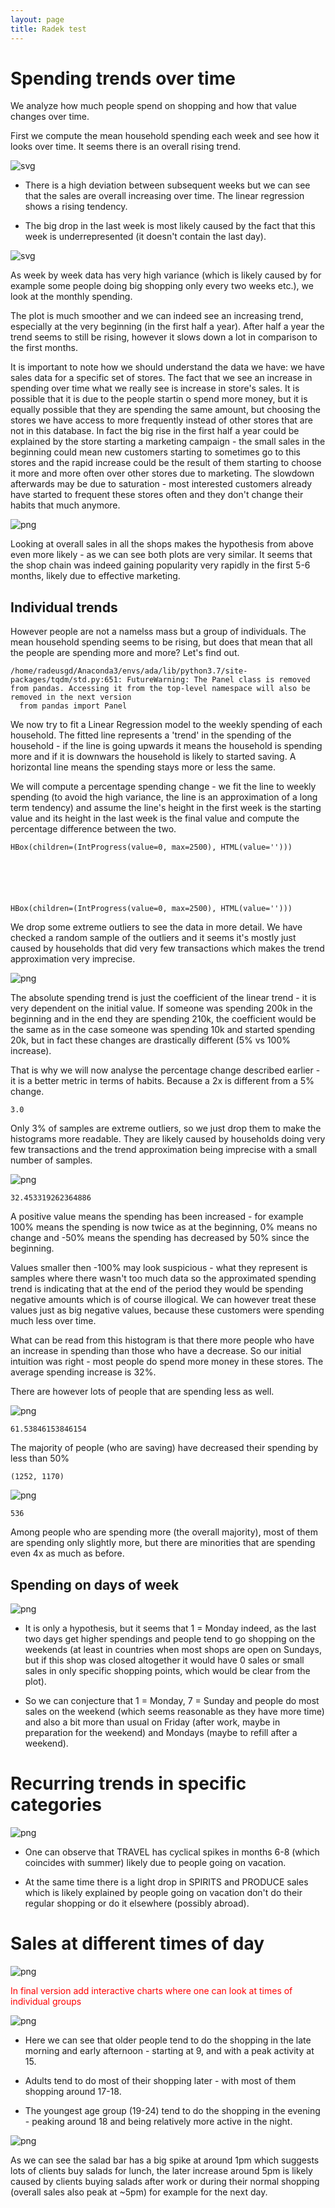```yaml
---
layout: page
title: Radek test
---
```


# Spending trends over time

We analyze how much people spend on shopping and how that value changes over time.

First we compute the mean household spending each week and see how it looks over time. It seems there is an overall rising trend.


![svg](Story_PartRadek_files/Story_PartRadek_7_0.svg)


* There is a high deviation between subsequent weeks but we can see that the sales are overall increasing over time. The linear regression shows a rising tendency.

* The big drop in the last week is most likely caused by the fact that this week is underrepresented (it doesn't contain the last day).


![svg](Story_PartRadek_files/Story_PartRadek_11_0.svg)


As week by week data has very high variance (which is likely caused by for example some people doing big shopping only every two weeks etc.), we look at the monthly spending.

The plot is much smoother and we can indeed see an increasing trend, especially at the very beginning (in the first half a year). After half a year the trend seems to still be rising, however it slows down a lot in comparison to the first months.

It is important to note how we should understand the data we have: we have sales data for a specific set of stores. The fact that we see an increase in spending over time what we really see is increase in store's sales. It is possible that it is due to the people startin o spend more money, but it is equally possible that they are spending the same amount, but choosing the stores we have access to more frequently instead of other stores that are not in this database. In fact the big rise in the first half a year could be explained by the store starting a marketing campaign - the small sales in the beginning could mean new customers starting to sometimes go to this stores and the rapid increase could be the result of them starting to choose it more and more often over other stores due to marketing. The slowdown afterwards may be due to saturation - most interested customers already have started to frequent these stores often and they don't change their habits that much anymore.


![png](Story_PartRadek_files/Story_PartRadek_14_0.png)


Looking at overall sales in all the shops makes the hypothesis from above even more likely - as we can see both plots are very similar. It seems that the shop chain was indeed gaining popularity very rapidly in the first 5-6 months, likely due to effective marketing.

## Individual trends

However people are not a namelss mass but a group of individuals. The mean household spending seems to be rising, but does that mean that all the people are spending more and more? Let's find out.

    /home/radeusgd/Anaconda3/envs/ada/lib/python3.7/site-packages/tqdm/std.py:651: FutureWarning: The Panel class is removed from pandas. Accessing it from the top-level namespace will also be removed in the next version
      from pandas import Panel


We now try to fit a Linear Regression model to the weekly spending of each household. The fitted line represents a 'trend' in the spending of the household - if the line is going upwards it means the household is spending more and if it is downwars the household is likely to started saving. A horizontal line means the spending stays more or less the same.

We will compute a percentage spending change - we fit the line to weekly spending (to avoid the high variance, the line is an approximation of a long term tendency) and assume the line's height in the first week is the starting value and its height in the last week is the final value and compute the percentage difference between the two.


    HBox(children=(IntProgress(value=0, max=2500), HTML(value='')))


    



    HBox(children=(IntProgress(value=0, max=2500), HTML(value='')))


    


We drop some extreme outliers to see the data in more detail. We have checked a random sample of the outliers and it seems it's mostly just caused by households that did very few transactions which makes the trend approximation very imprecise.


![png](Story_PartRadek_files/Story_PartRadek_27_0.png)


The absolute spending trend is just the coefficient of the linear trend - it is very dependent on the initial value. If someone was spending 200k in the beginning and in the end they are spending 210k, the coefficient would be the same as in the case someone was spending 10k and started spending 20k, but in fact these changes are drastically different (5% vs 100% increase).

That is why we will now analyse the percentage change described earlier - it is a better metric in terms of habits. Because a 2x is different from a 5% change.




    3.0



Only 3% of samples are extreme outliers, so we just drop them to make the histograms more readable. They are likely caused by households doing very few transactions and the trend approximation being imprecise with a small number of samples.


![png](Story_PartRadek_files/Story_PartRadek_32_0.png)





    32.453319262364886



A positive value means the spending has been increased - for example 100% means the spending is now twice as at the beginning, 0% means no change and -50% means the spending has decreased by 50% since the beginning.

Values smaller then -100% may look suspicious - what they represent is samples where there wasn't too much data so the approximated spending trend is indicating that at the end of the period they would be spending negative amounts which is of course illogical.
We can however treat these values just as big negative values, because these customers were spending much less over time.

What can be read from this histogram is that there more people who have an increase in spending than those who have a decrease. So our initial intuition was right - most people do spend more money in these stores. The average spending increase is 32%.

There are however lots of people that are spending less as well.


![png](Story_PartRadek_files/Story_PartRadek_35_0.png)





    61.53846153846154



The majority of people (who are saving) have decreased their spending by less than 50%




    (1252, 1170)




![png](Story_PartRadek_files/Story_PartRadek_40_0.png)





    536



Among people who are spending more (the overall majority), most of them are spending only slightly more, but there are minorities that are spending even 4x as much as before.

## Spending on days of week


![png](Story_PartRadek_files/Story_PartRadek_46_0.png)


* It is only a hypothesis, but it seems that 1 = Monday indeed, as the last two days get higher spendings and people tend to go shopping on the weekends (at least in countries when most shops are open on Sundays, but if this shop was closed altogether it would have 0 sales or small sales in only specific shopping points, which would be clear from the plot).

* So we can conjecture that 1 = Monday, 7 = Sunday and people do most sales on the weekend (which seems reasonable as they have more time) and also a bit more than usual on Friday (after work, maybe in preparation for the weekend) and Mondays (maybe to refill after a weekend).



# Recurring trends in specific categories


![png](Story_PartRadek_files/Story_PartRadek_52_0.png)



* One can observe that TRAVEL has cyclical spikes in months 6-8 (which coincides with summer) likely due to people going on vacation.

* At the same time there is a light drop in SPIRITS and PRODUCE sales which is likely explained by people going on vacation don't do their regular shopping or do it elsewhere (possibly abroad).

# Sales at different times of day


![png](Story_PartRadek_files/Story_PartRadek_56_0.png)


<span style="color: red">In final version add interactive charts where one can look at times of individual groups</span>


![png](Story_PartRadek_files/Story_PartRadek_62_0.png)



* Here we can see that older people tend to do the shopping in the late morning and early afternoon - starting at 9, and with a peak activity at 15.

* Adults tend to do most of their shopping later - with most of them shopping around 17-18.

* The youngest age group (19-24) tend to do the shopping in the evening - peaking around 18 and being relatively more active in the night.



![png](Story_PartRadek_files/Story_PartRadek_64_0.png)


As we can see the salad bar has a big spike at around 1pm which suggests lots of clients buy salads for lunch, the later increase around 5pm is likely caused by clients buying salads after work or during their normal shopping (overall sales also peak at ~5pm) for example for the next day.
